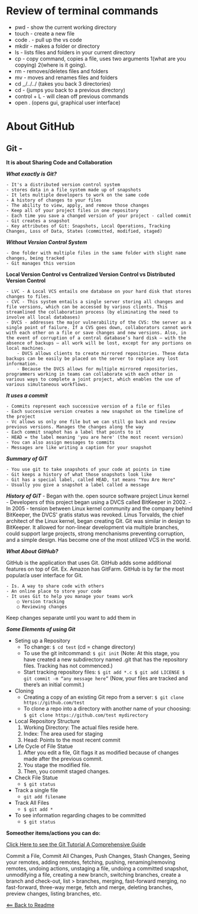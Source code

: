 # Review of terminal commands
- pwd - show the current working directory
- touch - create a new file 
- code . - pull up the vs code
- mkdir - makes a folder or directory
- ls - lists files and folders in your current directory
- cp - copy command, copies a file, uses two arguments 1(what are you copying) 2(where is it going).
- rm - removes/deletes files and folders
- mv - moves and renames files and folders
- cd ,,/../../ (takes you back 3 directories)
- cd - (jumps you back to a previous directory)
- control + L - will clean off previous commands
- open . (opens gui, graphical user interface)


# About GitHub

## Git -

**It is about Sharing Code and Collaboration**

***What exactly is Git?***

	- It's a distributed version control system
	- stores data in a file system made up of snapshots
	- It lets multiple developers to work on the same code
	- A history of changes to your files
	- The ability to view, apply, and remove those changes
	- Keep all of your project files in one repository
	- Each time you save a changed version of your project - called commit - Git creates a snapshot
	- Key attributes of Git: Snapshots, Local Operations, Tracking Changes, Loss of Data, States (committed, modified, staged)

***Without Version Control System*** 

	- One folder with multiple files in the same folder with slight name changes, being tracked
	- Git manages this version

**Local Version Control vs Centralized Version Control vs Distributed Version Control**

	- LVC - A Local VCS entails one database on your hard disk that stores changes to files.
	- CVC - This system entails a single server storing all changes and file versions, which can be accessed by various clients. This streamlined the collaboration process (by eliminating the need to involve all local databases)
	- DVCS - addresses the major vulnerability of the CVS: the server as a single point of failure. If a CVS goes down, collaborators cannot work with each other on a file or save changes and new versions. Also, in the event of corruption of a central database’s hard disk — with the absence of backups — all work will be lost, except for any portions on local machines.
		- DVCS allows clients to create mirrored repositories. These data backups can be easily be placed on the server to replace any lost information.
		- Because the DVCS allows for multiple mirrored repositories, programmers working in teams can collaborate with each other in various ways to complete a joint project, which enables the use of various simultaneous workflows.


***It uses a commit***

	- Commits represent each successive version of a file or files
	- Each successive version creates a new snapshot on the timeline of the project
	- Vc allows us only one file but we can still go back and review previous versions. Manages the changes along the way
	- Each commit snaphot has a label that points to it
	- HEAD = the label meaning 'you are here' (the most recent version)
	- You can also assign messages to commits
	- Messages are like writing a caption for your snapshot

***Summary of GiT***

	- You use git to take snapshots of your code at points in time
	- Git keeps a history of what those snapshots look like
	- Git has a special label, called HEAD, tat means "You Are Here"
	- Usually you give a snapshot a label called a message
	
***History of GiT***
	- Began with the. open source software project Linux kernel
	- Developers of this project began using a DVCS called BitKeeper in 2002.
	- In 2005 - tension between Linux kernel community and the company behind BitKeeper, the DVCS' gratis status was revoked. Linus Torvalds, the chief architect of the Linux kernel, began creating Git. Git was similar in design to BitKeeper. It allowed for non-linear development via multiple branches, could support large projects, strong menchanisms preventing corruption, and a simple design. Has become one of the most utilized VCS in the world.
	

***What About GitHub?***

GitHub is the application that uses Git. GitHub adds some additional features on top of Git. Ex. Amazon has GitFarm. GitHub is by far the most popular/a user interface for Git. 

	- Is. A way to share code with others
	- An online place to store your code
	- It uses Git to help you manage your teams work
		○ Version tracking
		○ Reviewing changes
Keep changes separate until you want to add them in

***Some Elements of using Git***

- Seting up a Repository
	- To change: `$ cd test` (cd = change directory)
	- To use the git initcommand: `$ git init` (Note: At this stage, you have created a new subdirectory named .git that has the repository files. Tracking has not commenced.)
	- Start tracking repository files: `$ git add *.c $ git add LICENSE $ git commit -m “any message here”` (Now, your files are tracked and there’s an initial commit.)
- Cloning
	- Creating a copy of an existing Git repo from a server: `$ git clone https://github.com/test`
	- To clone a repo into a directory with another name of your choosing: `$ git clone https://github.com/test mydirectory`
- Local Repository Structure
	1. Working Directory: The actual files reside here.
	2. Index: The area used for staging
	3. Head: Points to the most recent commit
- Life Cycle of File Statue
	1. After you edit a file, Git flags it as modified because of changes made after the previous commit.
	2. You stage the modified file.
	3. Then, you commit staged changes.
- Check File Statue
	- `$ git status`
- Track a single file
	- `git add filename`
- Track All Files
	- `$ git add *`
- To see information regarding chages to be committed
	- `$ git status`
	
**Someother items/actions you can do:**

[Click Here to see the Git Tutorial A Comprehensive Guide](https://blog.udemy.com/git-tutorial-a-comprehensive-guide/)

Commit a File, Commit All Changes, Push Changes, Stash Changes, Seeing your remotes, adding remotes, fetching, pushing, renaming/removing remotes, undoing actions, unstaging a file, undoing a committed snapshot, unmodifying a file, creating a new branch, switching branches, create a branch and check-out, list > branches, merging, fast-forward merging, no fast-forward, three-way merge, fetch and merge, deleting branches, preview changes, listing branches, etc.
	

[<== Back to Readme](README.md)
